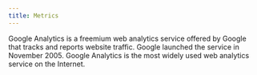 ```yaml
---
title: Metrics
---
```


Google Analytics is a freemium web analytics service offered by Google that tracks and reports website traffic. Google launched the service in November 2005. Google Analytics is the most widely used web analytics service on the Internet.